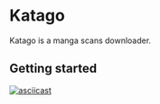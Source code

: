 # Katago

Katago is a manga scans downloader.

## Getting started

[![asciicast](https://asciinema.org/a/4y5vNsSlHLDRCOjxIOZIfUBLS.png)](https://asciinema.org/a/4y5vNsSlHLDRCOjxIOZIfUBLS)

